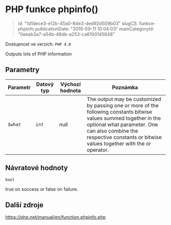 PHP funkce phpinfo()
====================

> id: "1d1dece3-e12b-45a0-84e3-ded92d509b03"
> slugCS: funkce-phpinfo
> publicationDate: "2019-09-11 10:04:03"
> mainCategoryId: "0eeab3a7-a54b-46db-a253-ca6100145648"

Dostupnost ve verzích: `PHP 4.0`

Outputs lots of PHP information


Parametry
--------------

| Parametr | Datový typ | Výchozí hodnota | Poznámka |
|-----|-----|-----|-----|
| `$what` | `int` | null | The output may be customized by passing one or more of the following constants bitwise values summed together in the optional what parameter. One can also combine the respective constants or bitwise values together with the or operator. |


Návratové hodnoty
----------------

`bool`

true on success or false on failure.

Další zdroje
------------

https://php.net/manual/en/function.phpinfo.php
